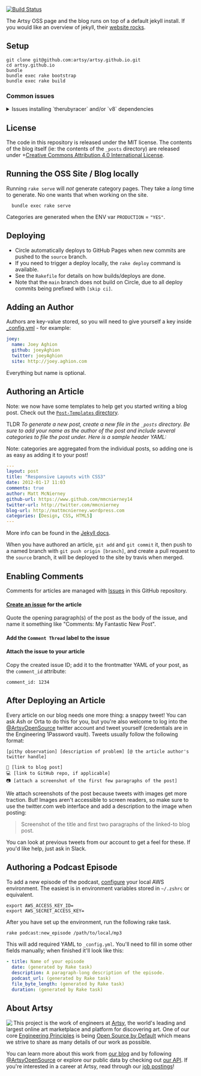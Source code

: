 [![Build Status](https://circleci.com/gh/artsy/artsy.github.io.svg?style=svg)](https://circleci.com/gh/artsy/artsy.github.io)

The Artsy OSS page and the blog runs on top of a default jekyll install. If you would like an overview of jekyll,
their [website rocks](http://jekyllrb.com/).

## Setup

```
git clone git@github.com:artsy/artsy.github.io.git
cd artsy.github.io
bundle
bundle exec rake bootstrap
bundle exec rake build
```

### Common issues

<details><summary>Issues installing `therubyracer` and/or `v8` dependencies</summary>
Some combination of the following might help resolve issues with installing these dependencies:

- Installing `v8` via homebrew: `brew install v8`
- Installing the `libv8` gem using a specific version and v8 flag:
  `gem install libv8 -v '3.16.14.19' -- --with-system-v8`
- Assigning configuration options, as in
  [this comment](https://gist.github.com/fernandoaleman/868b64cd60ab2d51ab24e7bf384da1ca#gistcomment-3114668).

</details>

## License

The code in this repository is released under the MIT license. The contents of the blog itself (ie: the contents of
the `_posts` directory) are released
under +[Creative Commons Attribution 4.0 International License](https://creativecommons.org/licenses/by/4.0/).

## Running the OSS Site / Blog locally

Running `rake serve` will _not_ generate category pages. They take a _long_ time to generate. No one wants that
when working on the site.

```
  bundle exec rake serve
```

Categories are generated when the ENV var `PRODUCTION` = `"YES"`.

## Deploying

- Circle automatically deploys to GitHub Pages when new commits are pushed to the `source` branch.
- If you need to trigger a deploy locally, the `rake deploy` command is available.
- See the `Rakefile` for details on how builds/deploys are done.
- Note that the `main` branch does not build on Circle, due to all deploy commits being prefixed with `[skip ci]`.

## Adding an Author

Authors are key-value stored, so you will need to give yourself a key inside [\_config.yml](_config.yml) - for
example:

```yaml
joey:
  name: Joey Aghion
  github: joeyAghion
  twitter: joeyAghion
  site: http://joey.aghion.com
```

Everything but name is optional.

## Authoring an Article

Note: we now have some templates to help get you started writing a blog post. Check out the
[`Post-Templates` directory](Post-Templates).

TLDR _To generate a new post, create a new file in the `_posts` directory. Be sure to add your name as the author
of the post and include several categories to file the post under. Here is a sample header YAML:_

Note: categories are aggregated from the individual posts, so adding one is as easy as adding it to your post!

```yaml
---
layout: post
title: "Responsive Layouts with CSS3"
date: 2012-01-17 11:03
comments: true
author: Matt McNierney
github-url: https://www.github.com/mmcnierney14
twitter-url: http://twitter.com/mmcnierney
blog-url: http://mattmcnierney.wordpress.com
categories: [Design, CSS, HTML5]
---
```

More info can be found in the [Jekyll docs](http://jekyllrb.com/docs/posts/).

When you have authored an article, `git add` and `git commit` it, then push to a named branch with
`git push origin [branch]`, and create a pull request to the `source` branch, it will be deployed to the site by
travis when merged.

## Enabling Comments

Comments for articles are managed with [Issues](https://github.com/artsy/artsy.github.io/issues) in this GitHub
repository.

#### [Create an issue](https://github.com/artsy/artsy.github.io/issues/new) for the article

Quote the opening paragraph(s) of the post as the body of the issue, and name it something like "Comments: My
Fantastic New Post".

#### Add the `Comment Thread` label to the issue

#### Attach the issue to your article

Copy the created issue ID; add it to the frontmatter YAML of your post, as the `comment_id` attribute:

`comment_id: 1234`

## After Deploying an Article

Every article on our blog needs one more thing: a snappy tweet! You can ask Ash or Orta to do this for you, but
you're also welcome to log into the [@ArtsyOpenSource](https://twitter.com/ArtsyOpenSource) twitter account and
tweet yourself (credentials are in the Engineering 1Password vault). Tweets usually follow the following format:

```
[pithy observation] [description of problem] [@ the article author's twitter handle]

📝 [link to blog post]
💻 [link to GitHub repo, if applicable]
📷 [attach a screenshot of the first few paragraphs of the post]
```

We attach screenshots of the post because tweets with images get more traction. But! Images aren't accessible to
screen readers, so make sure to use the twitter.com web interface and add a description to the image when posting:

> Screenshot of the title and first two paragraphs of the linked-to blog post.

You can look at previous tweets from our account to get a feel for these. If you'd like help, just ask in Slack.

## Authoring a Podcast Episode

To add a new episode of the podcast, [configure](https://github.com/aws/aws-sdk-ruby#configuration) your local AWS
environment. The easiest is in environment variables stored in `~/.zshrc` or equivalent.

```
export AWS_ACCESS_KEY_ID=
export AWS_SECRET_ACCESS_KEY=
```

After you have set up the environment, run the following rake task.

```sh
rake podcast:new_episode /path/to/local/mp3
```

This will add required YAML to `_config.yml`. You'll need to fill in some other fields manually; when finished
it'll look like this:

```yaml
- title: Name of your episode
  date: (generated by Rake task)
  description: A paragraph-long description of the episode.
  podcast_url: (generated by Rake task)
  file_byte_length: (generated by Rake task)
  duration: (generated by Rake task)
```

## About Artsy

<a href="https://www.artsy.net/">
  <img align="left" src="https://avatars2.githubusercontent.com/u/546231?s=200&v=4"/>
</a>

This project is the work of engineers at [Artsy][footer_website], the world's leading and largest online art
marketplace and platform for discovering art. One of our core [Engineering Principles][footer_principles] is being
[Open Source by Default][footer_open] which means we strive to share as many details of our work as possible.

You can learn more about this work from [our blog][footer_blog] and by following [@ArtsyOpenSource][footer_twitter]
or explore our public data by checking out [our API][footer_api]. If you're interested in a career at Artsy, read
through our [job postings][footer_jobs]!

[footer_website]: https://www.artsy.net/
[footer_principles]: https://github.com/artsy/README/blob/master/culture/engineering-principles.md
[footer_open]: https://github.com/artsy/README/blob/master/culture/engineering-principles.md#open-source-by-default
[footer_blog]: https://artsy.github.io/
[footer_twitter]: https://twitter.com/ArtsyOpenSource
[footer_api]: https://developers.artsy.net/
[footer_jobs]: https://www.artsy.net/jobs
